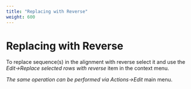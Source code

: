 ```yaml
---
title: "Replacing with Reverse"
weight: 600
---
```



# Replacing with Reverse

To replace sequence(s) in the alignment with reverse select it and use the _Edit->Replace selected rows with reverse_ item in the context menu.

_The same operation can be performed via Actions->Edit_ main menu.
